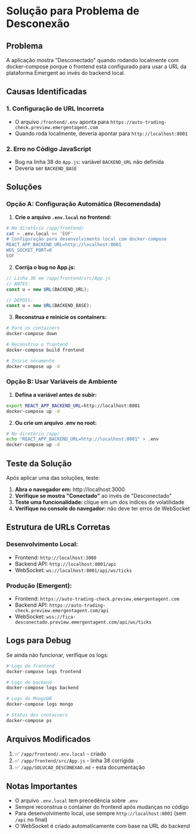 # Solução para Problema de Desconexão

## Problema
A aplicação mostra "Desconectado" quando rodando localmente com docker-compose porque o frontend está configurado para usar a URL da plataforma Emergent ao invés do backend local.

## Causas Identificadas

### 1. Configuração de URL Incorreta
- O arquivo `/frontend/.env` aponta para `https://auto-trading-check.preview.emergentagent.com`  
- Quando roda localmente, deveria apontar para `http://localhost:8001`

### 2. Erro no Código JavaScript 
- Bug na linha 38 do `App.js`: variável `BACKEND_URL` não definida
- Deveria ser `BACKEND_BASE` 

## Soluções

### Opção A: Configuração Automática (Recomendada)

1. **Crie o arquivo `.env.local` no frontend:**
```bash
# No diretório /app/frontend/
cat > .env.local << 'EOF'
# Configuração para desenvolvimento local com docker-compose
REACT_APP_BACKEND_URL=http://localhost:8001
WDS_SOCKET_PORT=0
EOF
```

2. **Corrija o bug no App.js:**
```javascript
// Linha 38 em /app/frontend/src/App.js
// ANTES:
const u = new URL(BACKEND_URL);

// DEPOIS:
const u = new URL(BACKEND_BASE);
```

3. **Reconstrua e reinicie os containers:**
```bash
# Pare os containers
docker-compose down

# Reconstrua o frontend
docker-compose build frontend

# Inicie novamente
docker-compose up -d
```

### Opção B: Usar Variáveis de Ambiente

1. **Defina a variável antes de subir:**
```bash
export REACT_APP_BACKEND_URL=http://localhost:8001
docker-compose up -d
```

2. **Ou crie um arquivo .env no root:**
```bash
# No diretório /app/
echo "REACT_APP_BACKEND_URL=http://localhost:8001" > .env
docker-compose up -d
```

## Teste da Solução

Após aplicar uma das soluções, teste:

1. **Abra o navegador em:** http://localhost:3000
2. **Verifique se mostra "Conectado"** ao invés de "Desconectado"
3. **Teste uma funcionalidade:** clique em um dos índices de volatilidade
4. **Verifique no console do navegador:** não deve ter erros de WebSocket

## Estrutura de URLs Corretas

### Desenvolvimento Local:
- Frontend: `http://localhost:3000`
- Backend API: `http://localhost:8001/api`  
- WebSocket: `ws://localhost:8001/api/ws/ticks`

### Produção (Emergent):
- Frontend: `https://auto-trading-check.preview.emergentagent.com`
- Backend API: `https://auto-trading-check.preview.emergentagent.com/api`
- WebSocket: `wss://fica-desconectado.preview.emergentagent.com/api/ws/ticks`

## Logs para Debug

Se ainda não funcionar, verifique os logs:

```bash
# Logs do frontend
docker-compose logs frontend

# Logs do backend  
docker-compose logs backend

# Logs do MongoDB
docker-compose logs mongo

# Status dos containers
docker-compose ps
```

## Arquivos Modificados

1. ✅ `/app/frontend/.env.local` - criado
2. ✅ `/app/frontend/src/App.js` - linha 38 corrigida  
3. ✅ `/app/SOLUCAO_DESCONEXAO.md` - esta documentação

## Notas Importantes

- O arquivo `.env.local` tem precedência sobre `.env`
- Sempre reconstrua o container do frontend após mudanças no código
- Para desenvolvimento local, use sempre `http://localhost:8001` (sem `/api` no final)
- O WebSocket é criado automaticamente com base na URL do backend